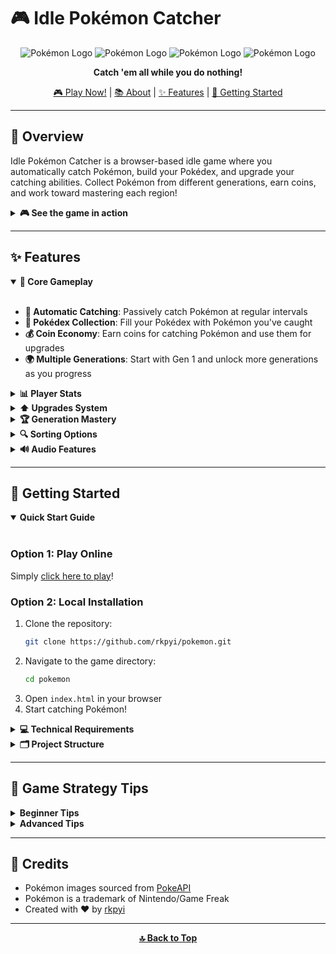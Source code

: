 # 🎮 Idle Pokémon Catcher

<div align="center">
  
![Pokémon Logo](https://raw.githubusercontent.com/PokeAPI/sprites/master/sprites/pokemon/25.png)
![Pokémon Logo](https://raw.githubusercontent.com/PokeAPI/sprites/master/sprites/pokemon/1.png)
![Pokémon Logo](https://raw.githubusercontent.com/PokeAPI/sprites/master/sprites/pokemon/4.png)
![Pokémon Logo](https://raw.githubusercontent.com/PokeAPI/sprites/master/sprites/pokemon/7.png)

**Catch 'em all while you do nothing!**

[🎮 Play Now!](https://rkpyi.github.io/pokemon/) | [📚 About](#overview) | [✨ Features](#features) | [🚀 Getting Started](#getting-started)

</div>

---

## 🌟 Overview

Idle Pokémon Catcher is a browser-based idle game where you automatically catch Pokémon, build your Pokédex, and upgrade your catching abilities. Collect Pokémon from different generations, earn coins, and work toward mastering each region!

<details>
<summary><b>🎮 See the game in action</b></summary>
<br>

Here's what you can expect:
- Watch your Pokédex grow automatically
- Upgrade your catching abilities
- Master different Pokémon generations
- Collect coins to enhance your adventure

</details>

---

## ✨ Features

<details open>
<summary><b>🔄 Core Gameplay</b></summary>
<br>

- **🔄 Automatic Catching**: Passively catch Pokémon at regular intervals
- **📱 Pokédex Collection**: Fill your Pokédex with Pokémon you've caught
- **💰 Coin Economy**: Earn coins for catching Pokémon and use them for upgrades
- **🌍 Multiple Generations**: Start with Gen 1 and unlock more generations as you progress

</details>

<details>
<summary><b>📊 Player Stats</b></summary>
<br>

| Stat | Description |
|------|-------------|
| Total Caught | Number of Pokémon you've caught |
| Coins | Your currency for purchasing upgrades |
| Catch Speed | Time between automatic catches |
| Catch Amount | Pokémon caught per interval |
| Current Generation | Which Pokémon region you're exploring |
| Quality Level | Affects your catch rates |
| Coin Multiplier | Increases coin earnings |
| Auto-Release | Status of automatic duplicate conversion |

</details>

<details>
<summary><b>⬆️ Upgrades System</b></summary>
<br>

### Basic Upgrades
- **⏱️ Catch Speed**: Reduce time between catches (down to 1 second minimum)
- **🎯 Catch Quality**: Increase catch rate by 10% per level (max level: 5)
- **💸 Coin Multiplier**: Earn more coins per catch (max level: 5)
- **🔄 Auto-Release**: Automatically convert duplicates to coins
  - Common: 1 coin
  - Rare: 3 coins
  - Legendary: 10 coins

### Poké Ball Upgrades
- **🔵 Great Ball**: +15% catch rate for all Pokémon
- **🔴 Ultra Ball**: +30% catch rate (unlocks in Gen 2)
- **⚪ Master Ball**: +50% catch rate (unlocks in Gen 3)

</details>

<details>
<summary><b>🏆 Generation Mastery</b></summary>
<br>

Complete a generation's Pokédex to earn **2x coins** for all Pokémon in that generation!

Available generations:
- Kanto (Gen 1) - 151 Pokémon
- Johto (Gen 2) - 100 Pokémon
- Hoenn (Gen 3) - 135 Pokémon

</details>

<details>
<summary><b>🔍 Sorting Options</b></summary>
<br>

Sort your Pokédex collection by:
- 🌟 Rarity
- 🔢 Amount
- 🌍 Generation
- 🏷️ Type

</details>

<details>
<summary><b>🔊 Audio Features</b></summary>
<br>

- 🎵 Background theme music
- 🔔 Catch sound effects
- 🎉 Generation completion sounds
- ⚡ Legendary encounter sounds
- 💨 Miss sounds
- 📈 Level up sounds

</details>

---

## 🚀 Getting Started

<details open>
<summary><b>Quick Start Guide</b></summary>
<br>

### Option 1: Play Online
Simply [click here to play](https://rkpyi.github.io/pokemon/)!

### Option 2: Local Installation
1. Clone the repository:
   ```bash
   git clone https://github.com/rkpyi/pokemon.git
   ```
2. Navigate to the game directory:
   ```bash
   cd pokemon
   ```
3. Open `index.html` in your browser
4. Start catching Pokémon!

</details>

<details>
<summary><b>💻 Technical Requirements</b></summary>
<br>

- Modern web browser with JavaScript enabled
- No server or special installation required
- Works on desktop and mobile devices

</details>

<details>
<summary><b>🗂️ Project Structure</b></summary>
<br>

```
idle-pokemon-catcher/
├── index.html        # Main game interface
├── style.css         # Game styling
├── js/
│   ├── welcome.js    # Welcome screen logic
│   ├── data.js       # Pokémon data and game constants
│   ├── gameLogic.js  # Core game mechanics
│   ├── ui.js         # User interface interactions
│   └── main.js       # Main game initialization and loop
└── assets/
    ├── audio/        # Game sounds
    └── images/       # Game images
```

</details>

---

## 🎯 Game Strategy Tips

<details>
<summary><b>Beginner Tips</b></summary>
<br>

1. Focus on **Catch Speed** upgrades early on
2. Enable **Auto-Release** once you have several duplicates
3. Complete Gen 1 before moving to later generations
4. Save coins for Great Ball upgrade

</details>

<details>
<summary><b>Advanced Tips</b></summary>
<br>

1. Prioritize **Coin Multiplier** after reaching 5-second catch speed
2. Balance between **Catch Quality** and **Catch Speed**
3. Work on completing generations for the 2x coin bonus
4. Save up for Ultra and Master balls when available

</details>

---

## 📜 Credits

- Pokémon images sourced from [PokeAPI](https://pokeapi.co/)
- Pokémon is a trademark of Nintendo/Game Freak
- Created with ❤️ by [rkpyi](https://github.com/rkpyi)

---

<div align="center">
  
**[🔝 Back to Top](#-idle-pokémon-catcher)**

</div>
